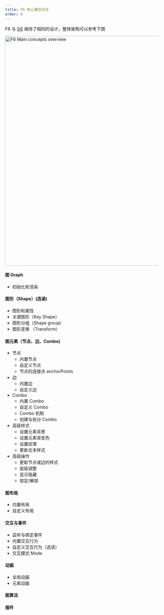 ```yaml
---
title: F6 核心概念总览
order: 0
---
```


F6 与 [G6](https://g6.antv.vision/zh/docs/manual/middle/overview) 保持了相同的设计，整体架构可以参考下图

<img src='https://gw.alipayobjects.com/mdn/rms_f8c6a0/afts/img/A*I0RoTKgsvSEAAAAAAAAAAAAAARQnAQ' width='750' alt='F6 Main concepts overview'/>

#### 图 Graph

- 初始化和渲染

#### 图形（Shape）(选读)

- 图形和属性
- 关键图形（Key Shape）
- 图形分组（Shape group)
- 图形变换 （Transform）

#### 图元素（节点、边、Combo)

- 节点
  - 内置节点
  - 自定义节点
  - 节点的连接点 anchorPoints
- 边
  - 内置边
  - 自定义边
- Combo
  - 内置 Combo
  - 自定义 Combo
  - Combo 机制
  - 创建与拆分 Combo
- 高级样式
  - 设置元素背景
  - 设置元素渐变色
  - 设置纹理
  - 更新文本样式
- 高级操作
  - 更新节点或边的样式
  - 层级调整
  - 显示隐藏
  - 锁定/解锁

#### 图布局

- 内置布局
- 自定义布局

#### 交互与事件

- 监听与绑定事件
- 内置交互行为
- 自定义交互行为（选读）
- 交互模式 Mode

#### 动画

- 全局动画
- 元素动画

#### 图算法

#### 插件
